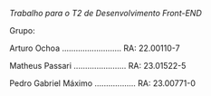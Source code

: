 *Trabalho para o T2 de Desenvolvimento Front-END*



Grupo:

Arturo Ochoa .......................... RA: 22.00110-7

Matheus Passari ....................... RA: 23.01522-5

Pedro Gabriel Máximo .................. RA: 23.00771-0
